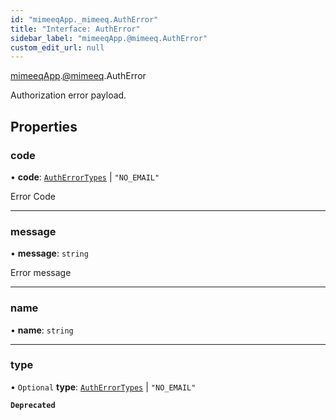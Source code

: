 ```yaml
---
id: "mimeeqApp._mimeeq.AuthError"
title: "Interface: AuthError"
sidebar_label: "mimeeqApp.@mimeeq.AuthError"
custom_edit_url: null
---
```


[mimeeqApp](../modules/mimeeqApp.md).[@mimeeq](../namespaces/mimeeqApp._mimeeq.md).AuthError

Authorization error payload.

## Properties

### code

• **code**: [`AuthErrorTypes`](../enums/mimeeqApp._mimeeq.AuthErrorTypes.md) \| ``"NO_EMAIL"``

Error Code

___

### message

• **message**: `string`

Error message

___

### name

• **name**: `string`

___

### type

• `Optional` **type**: [`AuthErrorTypes`](../enums/mimeeqApp._mimeeq.AuthErrorTypes.md) \| ``"NO_EMAIL"``

**`Deprecated`**
